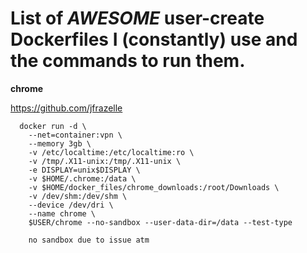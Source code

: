 # List of *AWESOME* user-create Dockerfiles I (constantly) use and the commands to run them.


**chrome**

https://github.com/jfrazelle

```
  docker run -d \
    --net=container:vpn \
    --memory 3gb \
    -v /etc/localtime:/etc/localtime:ro \
    -v /tmp/.X11-unix:/tmp/.X11-unix \
    -e DISPLAY=unix$DISPLAY \
    -v $HOME/.chrome:/data \
    -v $HOME/docker_files/chrome_downloads:/root/Downloads \
    -v /dev/shm:/dev/shm \
    --device /dev/dri \
    --name chrome \
    $USER/chrome --no-sandbox --user-data-dir=/data --test-type

    no sandbox due to issue atm
```
